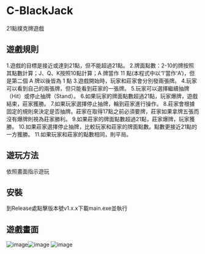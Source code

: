 # C-BlackJack
21點撲克牌遊戲

## 遊戲規則
1.遊戲的目標是接近或達到21點，但不能超過21點。
2.牌面點數：2-10的牌按照其點數計算；J、Q、K按照10點計算；A 牌當作 11 點(本程式中以‘1’當作‘A’)，但是第二個 A 牌以後皆為 1 點
3.遊戲開始時，玩家和莊家會分別發兩張牌。
4.玩家可以看到自己的兩張牌，但只能看到莊家的一張牌。
5.玩家可以選擇繼續抽牌（Hit）或停止抽牌（Stand）。
6.如果玩家的牌面點數超過21點，玩家爆牌，遊戲結束，莊家獲勝。
7.如果玩家選擇停止抽牌，輪到莊家進行操作。
8.莊家會根據固定的規則來決定是否抽牌。莊家在取得17點之前必須要牌，莊家如果拿牌五張而沒有爆牌則視為莊家勝利。
9.如果莊家的牌面點數超過21點，莊家爆牌，玩家獲勝。
10.如果莊家選擇停止抽牌，比較玩家和莊家的牌面點數。點數更接近21點的一方獲勝。
11.如果玩家和莊家的點數相同，則平局。

## 遊玩方法
依照畫面指示遊玩

## 安裝
到Release處點擊版本號v1.x.x下載main.exe並執行

## 遊戲畫面
![image](https://github.com/tohousanae/C-BlackJack/assets/122202405/cc8d743f-67d1-4fec-838d-54eebe615dfa)![image](https://github.com/tohousanae/C-BlackJack/assets/122202405/2cf273d3-eac5-4dd3-a760-41a76d95879f)
![image](https://github.com/tohousanae/C-BlackJack/assets/122202405/356207eb-24ce-45c6-a816-12d663845dc9)




